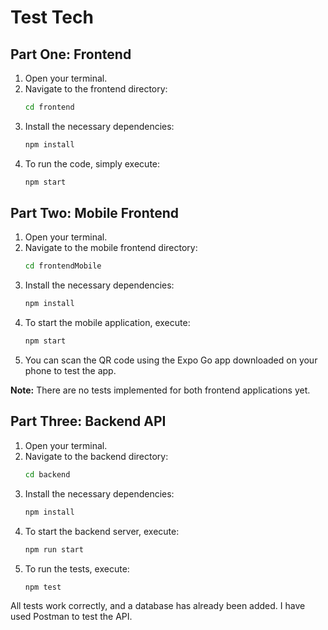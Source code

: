 # Test Tech

## Part One: Frontend

1. Open your terminal.
2. Navigate to the frontend directory:
    ```sh
    cd frontend
    ```
3. Install the necessary dependencies:
    ```sh
    npm install
    ```
4. To run the code, simply execute:
    ```sh
    npm start
    ```

## Part Two: Mobile Frontend

1. Open your terminal.
2. Navigate to the mobile frontend directory:
    ```sh
    cd frontendMobile
    ```
3. Install the necessary dependencies:
    ```sh
    npm install
    ```
4. To start the mobile application, execute:
    ```sh
    npm start
    ```
5. You can scan the QR code using the Expo Go app downloaded on your phone to test the app.

**Note:** There are no tests implemented for both frontend applications yet.

## Part Three: Backend API

1. Open your terminal.
2. Navigate to the backend directory:
    ```sh
    cd backend
    ```
3. Install the necessary dependencies:
    ```sh
    npm install
    ```
4. To start the backend server, execute:
    ```sh
    npm run start
    ```
5. To run the tests, execute:
    ```sh
    npm test
    ```

All tests work correctly, and a database has already been added. I have used Postman to test the API.
